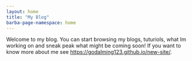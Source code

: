 ```yaml
---
layout: home
title: "My Blog"
barba-page-namespace: home
---
```


Welcome to my blog. You can start browsing my blogs, tuturiols, what Im working on and sneak peak what might be coming soon! If you want to know more about me see https://godalming123.github.io/new-site/.